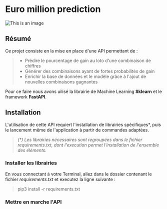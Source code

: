 # Euro million prediction

![This is an image](https://www.google.com/search?q=euromillion+logo&tbm=isch&ved=2ahUKEwjnttio-OD0AhUXxeAKHbVdBPcQ2-cCegQIABAA&oq=euromillion+logo&gs_lcp=CgNpbWcQAzIFCAAQgAQ6BggAEAgQHjoECAAQGDoECAAQHlCYCFiRFmDqGGgAcAB4AIABmAGIAaoKkgEEMC4xMJgBAKABAaoBC2d3cy13aXotaW1nwAEB&sclient=img&ei=ZlK3YefrJJeKgwe1u5G4Dw&bih=884&biw=1920#imgrc=CrCTiVdrOH73LM)

## Résumé

Ce projet consiste en la mise en place d'une API permettant de :
>   * Prédire le pourcentage de gain au loto d'une combinaison de chiffres 
>   * Générer des combinaisons ayant de fortes probabilités de gain
>   * Enrichir la base de données et le modèle grâce à l'ajout de nouvelles combinaisons gagnantes

Pour ce faire nous avons uilisé la librairie de Machine Learning __Sklearn__  et le framework __FastAPI__.

## Installation

L'utilisation de cette API requiert l'installation de librairies spécifiques*, puis le lancement même de l'application à partir de commandes adaptées. 

> *(\*) Les librairies nécessaires sont regroupées dans le fichier requirements.txt, dont l'execution permet l'installation de l'ensemble des éléments.*

### Installer les librairies

En vous connectant à votre Terminal, allez dans le dossier contenant le fichier *requirements.txt* et executez la ligne suivante :

> pip3 install -r requirements.txt

### Mettre en marche l'API
